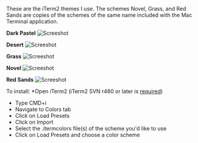 These are the iTerm2 themes I use. The schemes Novel, Grass, and Red Sands are copies of the schemes of the same name included with the Mac Terminal application.

**Dark Pastel**
![Screeshot](http://www.badodev.com/images/iterm/dark_pastel.png)

**Desert**
![Screeshot](http://www.badodev.com/images/iterm/desert.png)

**Grass**
![Screeshot](http://www.badodev.com/images/iterm/grass.png)

**Novel**
![Screeshot](http://www.badodev.com/images/iterm/novel.png)

**Red Sands**
![Screeshot](http://www.badodev.com/images/iterm/red_sands.png)


To install:
*Open iTerm2 (iTerm2 SVN r480 or later is <a href="http://code.google.com/p/iterm2/source/detail?r=480">required</a>)
* Type CMD+i
* Navigate to Colors tab
* Click on Load Presets
* Click on Import
* Select the .itermcolors file(s) of the scheme you'd like to use
* Click on Load Presets and choose a color scheme
